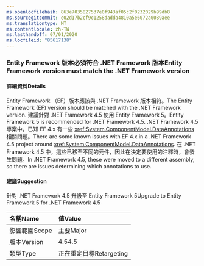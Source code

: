 ```yaml
---
ms.openlocfilehash: 863e7035827537e0f943af05c2f0232029b99db8
ms.sourcegitcommit: e02d17b2cf9c1258dadda4810a5e6072a0089aee
ms.translationtype: MT
ms.contentlocale: zh-TW
ms.lasthandoff: 07/01/2020
ms.locfileid: "85617138"
---
```

### <a name="entity-framework-version-must-match-the-net-framework-version"></a><span data-ttu-id="8bab5-101">Entity Framework 版本必須符合 .NET Framework 版本</span><span class="sxs-lookup"><span data-stu-id="8bab5-101">Entity Framework version must match the .NET Framework version</span></span>

#### <a name="details"></a><span data-ttu-id="8bab5-102">詳細資料</span><span class="sxs-lookup"><span data-stu-id="8bab5-102">Details</span></span>

<span data-ttu-id="8bab5-103">Entity Framework （EF）版本應該與 .NET Framework 版本相符。</span><span class="sxs-lookup"><span data-stu-id="8bab5-103">The Entity Framework (EF) version should be matched with the .NET Framework version.</span></span> <span data-ttu-id="8bab5-104">建議針對 .NET Framework 4.5 使用 Entity Framework 5。</span><span class="sxs-lookup"><span data-stu-id="8bab5-104">Entity Framework 5 is recommended for .NET Framework 4.5.</span></span> <span data-ttu-id="8bab5-105">.NET Framework 4.5 專案中，已知 EF 4.x 有一些 <xref:System.ComponentModel.DataAnnotations> 相關問題。</span><span class="sxs-lookup"><span data-stu-id="8bab5-105">There are some known issues with EF 4.x in a .NET Framework 4.5 project around <xref:System.ComponentModel.DataAnnotations>.</span></span> <span data-ttu-id="8bab5-106">在 .NET Framework 4.5 中，這些已移至不同的元件，因此在決定要使用的注釋時，會發生問題。</span><span class="sxs-lookup"><span data-stu-id="8bab5-106">In .NET Framework 4.5, these were moved to a different assembly, so there are issues determining which annotations to use.</span></span>

#### <a name="suggestion"></a><span data-ttu-id="8bab5-107">建議</span><span class="sxs-lookup"><span data-stu-id="8bab5-107">Suggestion</span></span>

<span data-ttu-id="8bab5-108">針對 .NET Framework 4.5 升級至 Entity Framework 5</span><span class="sxs-lookup"><span data-stu-id="8bab5-108">Upgrade to Entity Framework 5 for .NET Framework 4.5</span></span>

| <span data-ttu-id="8bab5-109">名稱</span><span class="sxs-lookup"><span data-stu-id="8bab5-109">Name</span></span>    | <span data-ttu-id="8bab5-110">值</span><span class="sxs-lookup"><span data-stu-id="8bab5-110">Value</span></span>       |
|:--------|:------------|
| <span data-ttu-id="8bab5-111">影響範圍</span><span class="sxs-lookup"><span data-stu-id="8bab5-111">Scope</span></span>   | <span data-ttu-id="8bab5-112">主要</span><span class="sxs-lookup"><span data-stu-id="8bab5-112">Major</span></span>       |
| <span data-ttu-id="8bab5-113">版本</span><span class="sxs-lookup"><span data-stu-id="8bab5-113">Version</span></span> | <span data-ttu-id="8bab5-114">4.5</span><span class="sxs-lookup"><span data-stu-id="8bab5-114">4.5</span></span>         |
| <span data-ttu-id="8bab5-115">類型</span><span class="sxs-lookup"><span data-stu-id="8bab5-115">Type</span></span>    | <span data-ttu-id="8bab5-116">正在重定目標</span><span class="sxs-lookup"><span data-stu-id="8bab5-116">Retargeting</span></span> |
